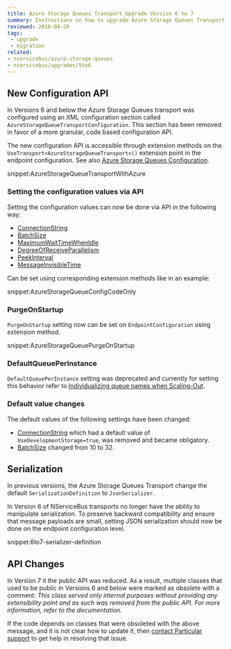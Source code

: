 ```yaml
---
title: Azure Storage Queues Transport Upgrade Version 6 to 7
summary: Instructions on how to upgrade Azure Storage Queues Transport Version 6 to 7.
reviewed: 2016-04-20
tags:
 - upgrade
 - migration
related:
- nservicebus/azure-storage-queues
- nservicebus/upgrades/5to6
---
```



## New Configuration API

In Versions 6 and below the Azure Storage Queues transport was configured using an XML configuration section called `AzureStorageQueueTransportConfiguration`. This section has been removed in favor of a more granular, code based configuration API.

The new configuration API is accessible through extension methods on the `UseTransport<AzureStorageQueueTransport>()` extension point in the endpoint configuration. See also [Azure Storage Queues Configuration](/nservicebus/azure-storage-queues/configuration.md).

snippet:AzureStorageQueueTransportWithAzure


### Setting the configuration values via API

Setting the configuration values can now be done via API in the following way:

 * [ConnectionString](/nservicebus/azure-storage-queues/configuration.md#configuration-parameters-connectionstring)
 * [BatchSize](/nservicebus/azure-storage-queues/configuration.md#configuration-parameters-batchsize)
 * [MaximumWaitTimeWhenIdle](/nservicebus/azure-storage-queues/configuration.md#configuration-parameters-maximumwaittimewhenidle)
 * [DegreeOfReceiveParallelism](/nservicebus/azure-storage-queues/configuration.md#configuration-parameters-degreeofreceiveparallelism)
 * [PeekInterval](/nservicebus/azure-storage-queues/configuration.md#configuration-parameters-peekinterval)
 * [MessageInvisibleTime](/nservicebus/azure-storage-queues/configuration.md#configuration-parameters-messageinvisibletime)

Can be set using corresponding extension methods like in an example:

snippet:AzureStorageQueueConfigCodeOnly


### PurgeOnStartup

`PurgeOnStartup` setting now can be set on `EndpointConfiguration` using extension method.

snippet:AzureStorageQueuePurgeOnStartup


### DefaultQueuePerInstance

`DefaultQueuePerInstance` setting was deprecated and currently for setting this behavior refer to [Individualizing queue names when Scaling-Out](/nservicebus/scalability-and-ha/individualizing-queues-when-scaling-out.md).


### Default value changes

The default values of the following settings have been changed:

 * [ConnectionString](/nservicebus/azure-storage-queues/configuration.md#configuration-parameters-connectionstring) which had a default value of `UseDevelopmentStorage=true`, was removed and became obligatory.
 * [BatchSize](/nservicebus/azure-storage-queues/configuration.md#configuration-parameters-batchsize) changed from 10 to 32.


## Serialization

In previous versions, the Azure Storage Queues Transport change the default `SerializationDefinition` to `JsonSerializer`.

In Version 6 of NServiceBus transports no longer have the ability to manipulate serialization. To preserve backward compatibility and ensure that message payloads are small, setting JSON serialization should now be done on the endpoint configuration level.

snippet:6to7-serializer-definition


## API Changes

In Version 7 it the public API was reduced. As a result, multiple classes that used to be public in Versions 6 and below were marked as obsolete with a comment:
*This class served only internal purposes without providing any extensibility point and as such was removed from the public API. For more information, refer to the documentation.*

If the code depends on classes that were obsoleted with the above message, and it is not clear how to update it, then [contact Particular support](http://particular.net/contactus) to get help in resolving that issue. 